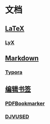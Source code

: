 # 文档

## [LaTeX](./latex/README.md)
### [LyX](./latex/README.md#LyX)

## [Markdown](./markdown.md)
### [Typora](./markdown.md#Typora)

## [编辑书签](./bookmark.md)
### [PDFBookmarker](./bookmark.md#PDFBookmarker)
### [DJVUSED](./bookmark.md#DJVUSED)
